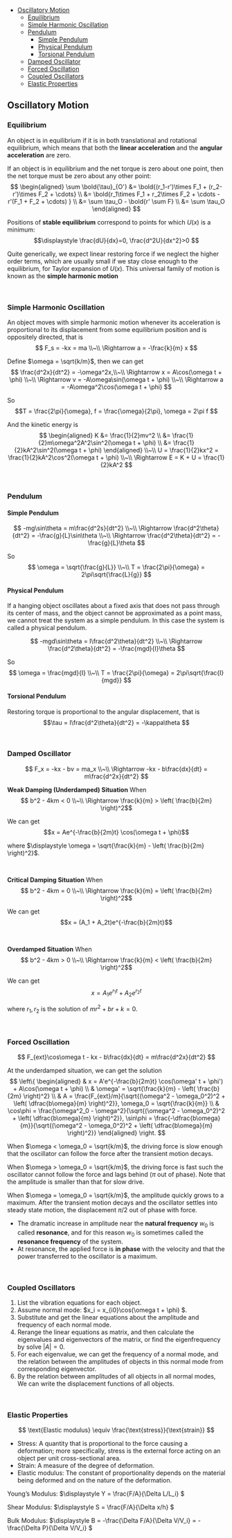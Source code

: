<!-- TOC -->

- [Oscillatory Motion](#oscillatory-motion)
  - [Equilibrium](#equilibrium)
  - [Simple Harmonic Oscillation](#simple-harmonic-oscillation)
  - [Pendulum](#pendulum)
    - [Simple Pendulum](#simple-pendulum)
    - [Physical Pendulum](#physical-pendulum)
    - [Torsional Pendulum](#torsional-pendulum)
  - [Damped Oscillator](#damped-oscillator)
  - [Forced Oscillation](#forced-oscillation)
  - [Coupled Oscillators](#coupled-oscillators)
  - [Elastic Properties](#elastic-properties)

<!-- /TOC -->





## Oscillatory Motion
### Equilibrium
An object is in equilibrium if it is in both translational and rotational equilibrium, which means that both the **linear acceleration** and the **angular acceleration** are zero.

If an object is in equilibrium and the net torque is zero about one point, then the net torque must be zero about any other point:
$$
\begin{aligned}
\sum \bold{\tau}_{O'} &= \bold{(r_1-r')\times F_1 + (r_2-r')\times F_2 + \cdots} \\
&= \bold{r_1\times F_1 + r_2\times F_2 + \cdots - r'(F_1 + F_2 + \cdots) } \\
&= \sum \tau_O - \bold{r' \sum F} \\
&= \sum \tau_O
\end{aligned}
$$

Positions of **stable equilibrium** correspond to points for which $U(x)$ is a minimum:
$$\displaystyle \frac{dU}{dx}=0, \frac{d^2U}{dx^2}>0 $$

Quite generically, we expect linear restoring force if we neglect the higher order terms, which are usually small if we stay close enough to the equilibrium, for Taylor expansion of $U(x)$. This universal family of motion is known as the **simple harmonic motion**







<br>

### Simple Harmonic Oscillation
An object moves with simple harmonic motion whenever its acceleration is proportional to its displacement from some equilibrium position and is oppositely directed, that is
$$
F_s = -kx = ma \\~\\
\Rightarrow a = -\frac{k}{m} x
$$

Define $\omega = \sqrt{k/m}$, then we can get
$$
\frac{d^2x}{dt^2} = -\omega^2x,\\~\\
\Rightarrow x = A\cos(\omega t + \phi) \\~\\
\Rightarrow v = -A\omega\sin(\omega t + \phi) \\~\\
\Rightarrow a = -A\omega^2\cos(\omega t + \phi)
$$

So
$$T = \frac{2\pi}{\omega}, f = \frac{\omega}{2\pi}, \omega = 2\pi f $$

And the kinetic energy is
$$
\begin{aligned}
  K &= \frac{1}{2}mv^2 \\
  &= \frac{1}{2}m\omega^2A^2\sin^2(\omega t + \phi) \\
  &= \frac{1}{2}kA^2\sin^2(\omega t + \phi)
\end{aligned} \\~\\
U = \frac{1}{2}kx^2 = \frac{1}{2}kA^2\cos^2(\omega t + \phi) \\~\\
\Rightarrow E = K + U = \frac{1}{2}kA^2 
$$







<br>

### Pendulum
#### Simple Pendulum
$$
-mg\sin\theta = m\frac{d^2s}{dt^2} \\~\\
\Rightarrow \frac{d^2\theta}{dt^2} = -\frac{g}{L}\sin\theta \\~\\
\Rightarrow \frac{d^2\theta}{dt^2} = -\frac{g}{L}\theta
$$

So 
$$
\omega = \sqrt{\frac{g}{L}} \\~\\
T = \frac{2\pi}{\omega} = 2\pi\sqrt{\frac{L}{g}}
$$

#### Physical Pendulum
If a hanging object oscillates about a fixed axis that does not pass through its center of mass, and the object cannot be approximated as a point mass, we cannot treat the system as a simple pendulum. In this case the system is called a physical pendulum.

$$
-mgd\sin\theta = I\frac{d^2\theta}{dt^2} \\~\\
\Rightarrow \frac{d^2\theta}{dt^2} = -\frac{mgd}{I}\theta
$$

So
$$
\omega = \frac{mgd}{I} \\~\\
T = \frac{2\pi}{\omega} = 2\pi\sqrt{\frac{I}{mgd}}
$$

#### Torsional Pendulum
Restoring torque is proportional to the angular displacement, that is $$\tau = I\frac{d^2\theta}{dt^2} = -\kappa\theta $$








<br>

### Damped Oscillator
$$
F_x = -kx - bv = ma_x \\~\\
\Rightarrow -kx - b\frac{dx}{dt} = m\frac{d^2x}{dt^2}
$$

**Weak Damping (Underdamped) Situation**
When
$$
b^2 - 4km < 0 \\~\\
\Rightarrow \frac{k}{m} > \left( \frac{b}{2m} \right)^2$$

We can get $$x = Ae^{-\frac{b}{2m}t} \cos(\omega t + \phi)$$

where $\displaystyle \omega = \sqrt{\frac{k}{m} - \left( \frac{b}{2m} \right)^2}$.

<br>

**Critical Damping Situation**
When
$$
b^2 - 4km = 0 \\~\\
\Rightarrow \frac{k}{m} = \left( \frac{b}{2m} \right)^2$$

We can get $$x = (A_1 + A_2t)e^{-\frac{b}{2m}t}$$

<br>

**Overdamped Situation**
When
$$
b^2 - 4km > 0 \\~\\
\Rightarrow \frac{k}{m} < \left( \frac{b}{2m} \right)^2$$

We can get $$x = A_1e^{r_1t} + A_2e^{r_2t}$$

where $r_1, r_2$ is the solution of $mr^2 + br + k = 0.$








<br>

### Forced Oscillation
$$ 
F_{ext}\cos\omega t - kx - b\frac{dx}{dt} = m\frac{d^2x}{dt^2}
$$

At the underdamped situation, we can get the solution
$$
\left\{
  \begin{aligned}
    & x = A'e^{-\frac{b}{2m}t} \cos(\omega' t + \phi') + A\cos(\omega t + \phi) \\
    & \omega' = \sqrt{\frac{k}{m} - \left( \frac{b}{2m} \right)^2} \\
    & A = \frac{F_{ext}/m}{\sqrt{(\omega^2 - \omega_0^2)^2 + \left( \dfrac{b\omega}{m} \right)^2}}, \omega_0 = \sqrt{\frac{k}{m}} \\
    & \cos\phi =  \frac{\omega^2_0 - \omega^2}{\sqrt{(\omega^2 - \omega_0^2)^2 + \left( \dfrac{b\omega}{m} \right)^2}}, \sin\phi =  \frac{-\dfrac{b\omega}{m}}{\sqrt{(\omega^2 - \omega_0^2)^2 + \left( \dfrac{b\omega}{m} \right)^2}}
  \end{aligned}
\right.
$$

When $\omega < \omega_0 = \sqrt{k/m}$, the driving force is slow enough that the oscillator can follow the force after the transient motion decays.

When $\omega > \omega_0 = \sqrt{k/m}$, the driving force is fast such the oscillator cannot follow the force and lags behind ($\pi$ out of phase). Note that the amplitude is smaller than that for slow drive.

When $\omega = \omega_0 = \sqrt{k/m}$, the amplitude quickly grows to a maximum. After the transient motion decays and the oscillator settles into steady state motion, the displacement $\pi/2$ out of phase with force. 

- The dramatic increase in amplitude near the **natural frequency** $w_0$ is called **resonance**, and for this reason $w_0$ is sometimes called the **resonance frequency** of the system.
- At resonance, the applied force is **in phase** with the velocity and that the power transferred to the oscillator is a maximum.








<br>

### Coupled Oscillators
1. List the vibration equations for each object.
2. Assume normal mode: $x_i = x_{i0}\cos(\omega t + \phi) $.
3. Substitute and get the linear equations about the amplitude and frequency of each normal mode.
4. Rerange the linear equations as matrix, and then calculate the eigenvalues and eigenvectors of the matrix, or find the eigenfrequency by solve $|A| = 0$.
5. For each eigenvalue, we can get the frequency of a normal mode, and the relation between the amplitudes of objects in this normal mode from corresponding eigenvector.
6. By the relation between amplitudes of all objects in all normal modes, We can write the displacement functions of all objects.






<br>

### Elastic Properties
$$ \text{Elastic modulus} \equiv \frac{\text{stress}}{\text{strain}} $$

- Stress: A quantity that is proportional to the force causing a deformation; more specifically, stress is the external force acting on an object per unit cross-sectional area.
- Strain: A measure of the degree of deformation.
- Elastic modulus: The constant of proportionality depends on the material being deformed and on the nature of the deformation.

Young’s Modulus: $\displaystyle Y = \frac{F/A}{\Delta L/L_i} $

Shear Modulus: $\displaystyle S = \frac{F/A}{\Delta x/h} $

Bulk Modulus: $\displaystyle B = -\frac{\Delta F/A}{\Delta V/V_i} = -\frac{\Delta P}{\Delta V/V_i} $





